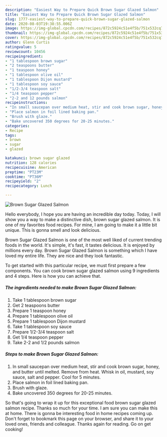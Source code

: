 ```yaml
---
description: "Easiest Way to Prepare Quick Brown Sugar Glazed Salmon"
title: "Easiest Way to Prepare Quick Brown Sugar Glazed Salmon"
slug: 1777-easiest-way-to-prepare-quick-brown-sugar-glazed-salmon
date: 2020-08-03T19:38:55.006Z
image: https://img-global.cpcdn.com/recipes/872c5924c51e4f5b/751x532cq70/brown-sugar-glazed-salmon-recipe-main-photo.jpg
thumbnail: https://img-global.cpcdn.com/recipes/872c5924c51e4f5b/751x532cq70/brown-sugar-glazed-salmon-recipe-main-photo.jpg
cover: https://img-global.cpcdn.com/recipes/872c5924c51e4f5b/751x532cq70/brown-sugar-glazed-salmon-recipe-main-photo.jpg
author: Glenn Curtis
ratingvalue: 5
reviewcount: 10456
recipeingredient:
- "1 tablespoon brown sugar"
- "2 teaspoons butter"
- "1 teaspoon honey"
- "1 tablespoon olive oil"
- "1 tablespoon Dijon mustard"
- "1 tablespoon soy sauce"
- "1/2-3/4 teaspoon salt"
- "1/4 teaspoon pepper"
- "2-2 and 12 pounds salmon"
recipeinstructions:
- "In small saucepan over medium heat, stir and cook brown sugar, honey, and butter until melted. Remove from heat. Whisk in oil, mustard, soy sauce, salt and pepper. Cool for 5 minutes."
- "Place salmon in foil lined baking pan."
- "Brush with glaze."
- "Bake uncovered 350 degrees for 20-25 minutes."
categories:
- Recipe
tags:
- brown
- sugar
- glazed

katakunci: brown sugar glazed 
nutrition: 128 calories
recipecuisine: American
preptime: "PT23M"
cooktime: "PT36M"
recipeyield: "2"
recipecategory: Lunch

---
```



![Brown Sugar Glazed Salmon](https://img-global.cpcdn.com/recipes/872c5924c51e4f5b/751x532cq70/brown-sugar-glazed-salmon-recipe-main-photo.jpg)

Hello everybody, I hope you are having an incredible day today. Today, I will show you a way to make a distinctive dish, brown sugar glazed salmon. It is one of my favorites food recipes. For mine, I am going to make it a little bit unique. This is gonna smell and look delicious.

Brown Sugar Glazed Salmon is one of the most well liked of current trending foods in the world. It's simple, it's fast, it tastes delicious. It is enjoyed by millions every day. Brown Sugar Glazed Salmon is something which I have loved my entire life. They are nice and they look fantastic.




To get started with this particular recipe, we must first prepare a few components. You can cook brown sugar glazed salmon using 9 ingredients and 4 steps. Here is how you can achieve that.

<!--inarticleads1-->

##### The ingredients needed to make Brown Sugar Glazed Salmon:

1. Take 1 tablespoon brown sugar
1. Get 2 teaspoons butter
1. Prepare 1 teaspoon honey
1. Prepare 1 tablespoon olive oil
1. Prepare 1 tablespoon Dijon mustard
1. Take 1 tablespoon soy sauce
1. Prepare 1/2-3/4 teaspoon salt
1. Get 1/4 teaspoon pepper
1. Take 2-2 and 1/2 pounds salmon




<!--inarticleads2-->

##### Steps to make Brown Sugar Glazed Salmon:

1. In small saucepan over medium heat, stir and cook brown sugar, honey, and butter until melted. Remove from heat. Whisk in oil, mustard, soy sauce, salt and pepper. Cool for 5 minutes.
1. Place salmon in foil lined baking pan.
1. Brush with glaze.
1. Bake uncovered 350 degrees for 20-25 minutes.




So that's going to wrap it up for this exceptional food brown sugar glazed salmon recipe. Thanks so much for your time. I am sure you can make this at home. There is gonna be interesting food in home recipes coming up. Don't forget to bookmark this page on your browser, and share it to your loved ones, friends and colleague. Thanks again for reading. Go on get cooking!
